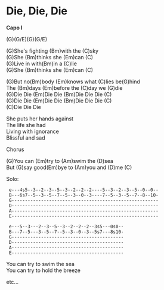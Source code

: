 # Die, Die, Die

**Capo I**  
  
(G)(G/E)(G)(G/E)  
  
(G)She's fighting (Bm)with the (C)sky  
(G)She (Bm)thinks she (Em)can (C)  
(G)Live in with(Bm)in a (C)lie  
(G)She (Bm)thinks she (Em)can (C)  
  
(G)But no(Bm)body (Em)knows what (C)lies be(G)hind  
The (Bm)days (Em)before the (C)day we (G)die  
(G)Die Die (Em)Die Die (Bm)Die Die Die (C)  
(G)Die Die (Em)Die Die (Bm)Die Die Die (C)  
(C)Die Die Die  
  
She puts her hands against  
The life she had  
Living with ignorance  
Blissful and sad  
  
Chorus  
  
(G)You can (Em)try to (Am)swim the (D)sea  
But (G)say good(Em)bye to (Am)you and (D)me (C)  
  
Solo:  

``` 
 e---4s5--3--2--3--5--3--2--2--2----5--3--2--3--5--0--0--
 B---6s7--5--3--5--7--5--3--0--3----7--5--3--5--7--8--10-
 G-------------------------------------------------------
 D-------------------------------------------------------
 A-------------------------------------------------------
 E-------------------------------------------------------
```

``` 
 e---5--3---2--3--5--3--2--2--2--3s5---0s0--
 B---7--5---3--5--7--5--3--0--3--5s7---8s10-
 G------------------------------------------
 D------------------------------------------
 A------------------------------------------
 E------------------------------------------
```

  
You can try to swim the sea  
You can try to hold the breeze  
  
etc...
